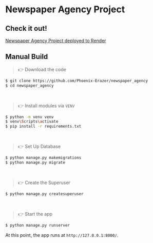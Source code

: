 # Newspaper Agency Project

## Check it out!
[Newspaper Agency Project deployed to Render](https://newspaper-agency-v299.onrender.com/)

## Manual Build 

> 👉 Download the code  

```bash
$ git clone https://github.com/Phoenix-Erazer/newspaper_agency
$ cd newspaper_agency
```

<br />

> 👉 Install modules via `VENV`  

```bash
$ python -m venv venv
$ venv\Scripts\activate
$ pip install -r requirements.txt
```

<br />

> 👉 Set Up Database

```bash
$ python manage.py makemigrations
$ python manage.py migrate
```

<br />

> 👉 Create the Superuser

```bash
$ python manage.py createsuperuser
```

<br />

> 👉 Start the app

```bash
$ python manage.py runserver
```

At this point, the app runs at `http://127.0.0.1:8000/`.